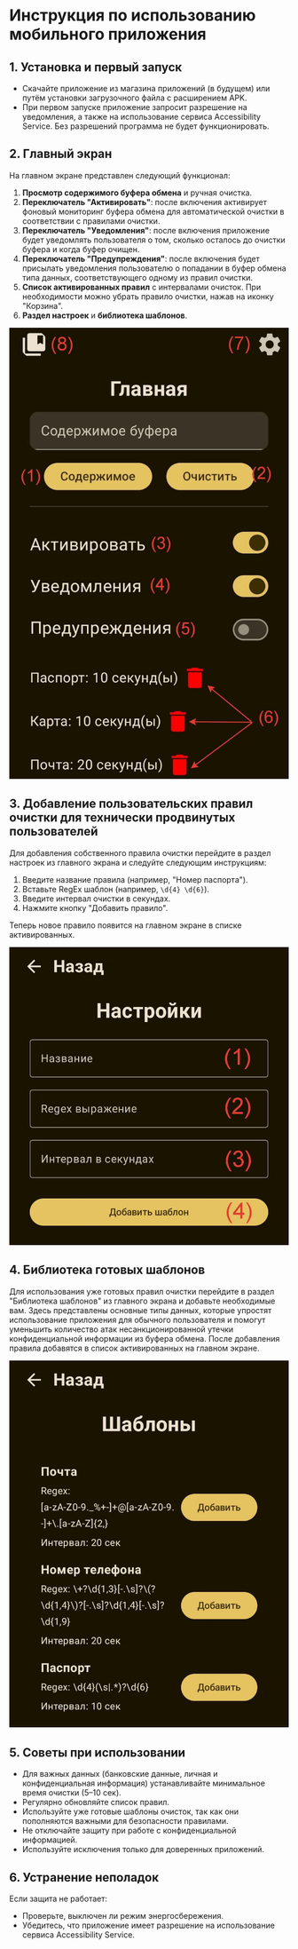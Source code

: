 # Инструкция по использованию мобильного приложения

## 1. Установка и первый запуск

- Скачайте приложение из магазина приложений (в будущем) или путём установки загрузочного файла с расширением APK.
- При первом запуске приложение запросит разрешение на уведомления, а также на использование сервиса Accessibility Service. Без разрешений программа не будет функционировать.

## 2. Главный экран

На главном экране представлен следующий функционал:

1. **Просмотр содержимого буфера обмена** и ручная очистка.
2. **Переключатель "Активировать"**: после включения активирует фоновый мониторинг буфера обмена для автоматической очистки в соответствии с правилами очистки.
3. **Переключатель "Уведомления"**: после включения приложение будет уведомлять пользователя о том, сколько осталось до очистки буфера и когда буфер очищен.
4. **Переключатель "Предупреждения"**: после включения будет присылать уведомления пользователю о попадании в буфер обмена типа данных, соответствующего одному из правил очистки.
5. **Список активированных правил** с интервалами очисток. При необходимости можно убрать правило очистки, нажав на иконку "Корзина".
6. **Раздел настроек** и **библиотека шаблонов**.

![Главный экран](media/image1.jpg)

## 3. Добавление пользовательских правил очистки для технически продвинутых пользователей

Для добавления собственного правила очистки перейдите в раздел настроек из главного экрана и следуйте следующим инструкциям:

1. Введите название правила (например, "Номер паспорта").
2. Вставьте RegEx шаблон (например, `\d{4} \d{6}`).
3. Введите интервал очистки в секундах.
4. Нажмите кнопку "Добавить правило".

Теперь новое правило появится на главном экране в списке активированных.

![Добавление правила](media/image2.jpg)

## 4. Библиотека готовых шаблонов

Для использования уже готовых правил очистки перейдите в раздел "Библиотека шаблонов" из главного экрана и добавьте необходимые вам. Здесь представлены основные типы данных, которые упростят использование приложения для обычного пользователя и помогут уменьшить количество атак несанкционированной утечки конфиденциальной информации из буфера обмена. После добавления правила добавятся в список активированных на главном экране.

![Библиотека шаблонов](media/image3.jpg)

## 5. Советы при использовании

- Для важных данных (банковские данные, личная и конфиденциальная информация) устанавливайте минимальное время очистки (5–10 сек).
- Регулярно обновляйте список правил.
- Используйте уже готовые шаблоны очисток, так как они пополняются важными для безопасности правилами.
- Не отключайте защиту при работе с конфиденциальной информацией.
- Используйте исключения только для доверенных приложений.

## 6. Устранение неполадок

Если защита не работает:

- Проверьте, выключен ли режим энергосбережения.
- Убедитесь, что приложение имеет разрешение на использование сервиса Accessibility Service.
